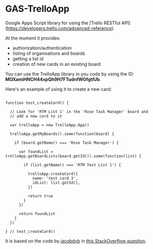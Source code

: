 # GAS-TrelloApp
Google Apps Script library for using the [Trello RESTful API] (https://developers.trello.com/advanced-reference).

At the moment it provides:

* authorization/authentication
* listing of organisations and boards
* getting a list id
* creation of new cards in an existing board

You can use the TrelloApp library in you code by using the ID: **MOXamiHNCH44xpQh9H7FTudnfWGfgtIUb**.

Here's an example of using it to create a new card:

```

function test_createCard() {

  // Look for 'RTM List 1' in the 'Rose Task Manager' board and 
  // add a new card to it

  var trelloApp = new TrelloApp.App()

  trelloApp.getMyBoards().some(function(board) {
  
    if (board.getName() === 'Rose Task Manager') {
    
      var foundList = trelloApp.getBoardLists(board.getId()).some(function(list) {
      
        if (list.getName() === 'RTM Test List 1') {
        
          trelloApp.createCard({
            name: 'test card 3', 
            idList: list.getId(),
          }) 
          
          return true
        }
      }) 
      
      return foundList
    }
  })
  
} // test_createCard()

```

It is based on the code by [jacobdvb](http://stackoverflow.com/users/1408731/jacobvdb) in [this StackOverflow question](http://stackoverflow.com/questions/31626748/trelloapp-with-oauth-as-a-library-does-not-seem-to-work).


